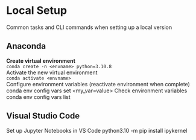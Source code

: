 # Local Setup
Common tasks and CLI commands when setting up a local version

## Anaconda
**Create virtual environment**  
```conda create -n <envname> python=3.10.8```  
Activate the new virtual environment  
`conda activate <envname>`  
Configure environment variables (reactivate environment when complete) 
conda env config vars set <my_var=value>
Check environment variables
conda env config vars list

## Visual Studio Code
Set up Jupyter Notebooks in VS Code
python3.10 -m pip install ipykernel
